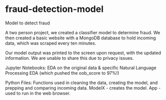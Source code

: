 # fraud-detection-model
Model to detect fraud

A two person project, we created a classifier model to determine fraud. We then created a basic website with a MongoDB database to hold incoming data, which was scraped every ten minutes.

Our model output was printed to the screen upon request, with the updated information. We are unable to share this due to privacy issues.

Jupyter Notebooks:
EDA on the original data & specific Natural Language Processing EDA (which pushed the oob_score to 97%!) 

Python Files:
Functions used in cleaning the data, creating the model, and prepping and comparing incoming data.
ModelX - creates the model.
App - used to run in the web browser.
